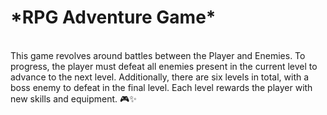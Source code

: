 <h1>*RPG Adventure Game*</h1>
<br>
This game revolves around battles between the Player and Enemies. To progress, the player must defeat all enemies present in the current level to advance to the next level. Additionally, there are six levels in total, with a boss enemy to defeat in the final level. Each level rewards the player with new skills and equipment. 🎮✨
